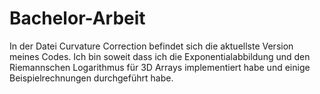 # Bachelor-Arbeit
In der Datei Curvature Correction befindet sich die aktuellste Version meines Codes.
Ich bin soweit dass ich die Exponentialabbildung und den Riemannschen Logarithmus für 3D Arrays implementiert habe 
und einige Beispielrechnungen durchgeführt habe.
